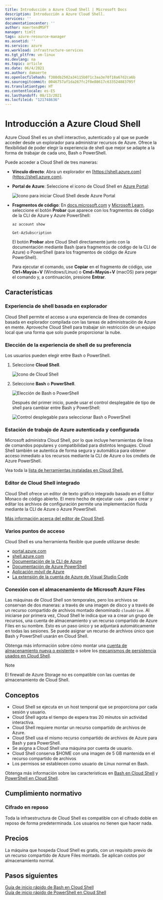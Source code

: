 ```yaml
---
title: Introducción a Azure Cloud Shell | Microsoft Docs
description: Introducción a Azure Cloud Shell.
services: ''
documentationcenter: ''
author: maertendMSFT
manager: timlt
tags: azure-resource-manager
ms.assetid: ''
ms.service: azure
ms.workload: infrastructure-services
ms.tgt_pltfrm: vm-linux
ms.devlang: na
ms.topic: article
ms.date: 06/4/2021
ms.author: damaerte
ms.openlocfilehash: f380db2502a34115b071c3aa3e70f18a67d2ca6b
ms.sourcegitcommit: 0046757af1da267fc2f0e88617c633524883795f
ms.translationtype: HT
ms.contentlocale: es-ES
ms.lasthandoff: 08/13/2021
ms.locfileid: "121748636"
---
```

# <a name="overview-of-azure-cloud-shell"></a>Introducción a Azure Cloud Shell

Azure Cloud Shell es un shell interactivo, autenticado y al que se puede acceder desde un explorador para administrar recursos de Azure. Ofrece la flexibilidad de poder elegir la experiencia de shell que mejor se adapte a la forma de trabajar de cada uno, Bash o PowerShell.

Puede acceder a Cloud Shell de tres maneras:

- **Vínculo directo**: Abra un explorador en [https://shell.azure.com](https://shell.azure.com).

- **Portal de Azure**: Seleccione el icono de Cloud Shell en [Azure Portal](https://portal.azure.com):

    ![Icono para iniciar Cloud Shell desde Azure Portal](media/overview/portal-launch-icon.png)

- **Fragmentos de código**: En [docs.microsoft.com]() y [Microsoft Learn](/learn/), seleccione el botón **Probar** que aparece con los fragmentos de código de la CLI de Azure y Azure PowerShell:

    ```azurecli-interactive
    az account show
    ```

    ```azurepowershell-interactive
    Get-AzSubscription
    ```

    El botón **Probar** abre Cloud Shell directamente junto con la documentación mediante Bash (para fragmentos de código de la CLI de Azure) o PowerShell (para los fragmentos de código de Azure PowerShell).

    Para ejecutar el comando, use **Copiar** en el fragmento de código, use **Ctrl**+**Mayús**+**V** (Windows/Linux) o **Cmd**+**Mayús**+**V** (macOS) para pegar el comando y, a continuación, presione **Entrar**.

## <a name="features"></a>Características

### <a name="browser-based-shell-experience"></a>Experiencia de shell basada en explorador

Cloud Shell permite el acceso a una experiencia de línea de comandos basada en explorador compilada con las tareas de administración de Azure en mente. Aproveche Cloud Shell para trabajar sin restricción de un equipo local que una forma que solo puede proporcionar la nube.

### <a name="choice-of-preferred-shell-experience"></a>Elección de la experiencia de shell de su preferencia

Los usuarios pueden elegir entre Bash o PowerShell.

1. Seleccione **Cloud Shell**.

    ![Icono de Cloud Shell](media/overview/overview-cloudshell-icon.png)

2. Seleccione **Bash** o **PowerShell**.

    ![Elección de Bash o PowerShell](media/overview/overview-choices.png)

    Después del primer inicio, puede usar el control desplegable de tipo de shell para cambiar entre Bash y PowerShell:

    ![Control desplegable para seleccionar Bash o PowerShell](media/overview/select-shell-drop-down.png)

### <a name="authenticated-and-configured-azure-workstation"></a>Estación de trabajo de Azure autenticada y configurada

Microsoft administra Cloud Shell, por lo que incluye herramientas de línea de comandos populares y compatibilidad para distintos lenguajes. Cloud Shell también se autentica de forma segura y automática para obtener acceso inmediato a los recursos mediante la CLI de Azure o los cmdlets de Azure PowerShell.

Vea toda la [lista de herramientas instaladas en Cloud Shell.](features.md#tools)

### <a name="integrated-cloud-shell-editor"></a>Editor de Cloud Shell integrado

Cloud Shell ofrece un editor de texto gráfico integrado basado en el Editor Monaco de código abierto. El mero hecho de ejecutar `code .` para crear y editar los archivos de configuración permite una implementación fluida mediante la CLI de Azure o Azure PowerShell.

[Más información acerca del editor de Cloud Shell](using-cloud-shell-editor.md).

### <a name="multiple-access-points"></a>Varios puntos de acceso

Cloud Shell es una herramienta flexible que puede utilizarse desde:

* [portal.azure.com](https://portal.azure.com)
* [shell.azure.com](https://shell.azure.com)
* [Documentación de la CLI de Azure](/cli/azure)
* [Documentación de Azure PowerShell](/powershell/azure/)
* [Aplicación móvil de Azure](https://azure.microsoft.com/features/azure-portal/mobile-app/)
* [La extensión de la cuenta de Azure de Visual Studio Code](https://marketplace.visualstudio.com/items?itemName=ms-vscode.azure-account)

### <a name="connect-your-microsoft-azure-files-storage"></a>Conexión con el almacenamiento de Microsoft Azure Files

Las máquinas de Cloud Shell son temporales, pero los archivos se conservan de dos maneras: a través de una imagen de disco y a través de un recurso compartido de archivos montado denominado `clouddrive`. Al iniciarse por primera vez, Cloud Shell le indica que va a crear un grupo de recursos, una cuenta de almacenamiento y un recurso compartido de Azure Files en su nombre. Esto es un paso único y se adjuntará automáticamente en todas las sesiones. Se puede asignar un recurso de archivos único que Bash y PowerShell usarán en Cloud Shell.

Obtenga más información sobre cómo montar una [cuenta de almacenamiento nueva o existente](persisting-shell-storage.md) o sobre los [mecanismos de persistencia usados en Cloud Shell](persisting-shell-storage.md#how-cloud-shell-storage-works).

> [!NOTE]
> El firewall de Azure Storage no es compatible con las cuentas de almacenamiento de Cloud Shell.

## <a name="concepts"></a>Conceptos

* Cloud Shell se ejecuta en un host temporal que se proporciona por cada sesión y usuario.
* Cloud Shell agota el tiempo de espera tras 20 minutos sin actividad interactiva.
* Cloud Shell requiere montar un recurso compartido de archivos de Azure.
* Cloud Shell usa el mismo recurso compartido de archivos de Azure para Bash y para PowerShell.
* Se asigna a Cloud Shell una máquina por cuenta de usuario.
* Cloud Shell conserva $HOME con una imagen de 5 GB mantenida en el recurso compartido de archivos
* Los permisos se establecen como usuario de Linux normal en Bash.

Obtenga más información sobre las características en [Bash en Cloud Shell](features.md) y [PowerShell en Cloud Shell](./features.md).

## <a name="compliance"></a>Cumplimiento normativo
### <a name="encryption-at-rest"></a>Cifrado en reposo
Toda la infraestructura de Cloud Shell es compatible con el cifrado doble en reposo de forma predeterminada. Los usuarios no tienen que hacer nada.

## <a name="pricing"></a>Precios

La máquina que hospeda Cloud Shell es gratis, con un requisito previo de un recurso compartido de Azure Files montado. Se aplican costos por almacenamiento normal.

## <a name="next-steps"></a>Pasos siguientes

[Guía de inicio rápido de Bash en Cloud Shell](quickstart.md) <br>
[Guía de inicio rápido de PowerShell en Cloud Shell](quickstart-powershell.md)
